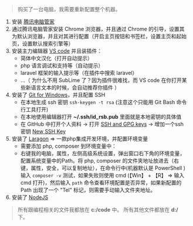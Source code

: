 > 购买了一台电脑，我需要重新配置整个机器。

1. 安装 [腾讯电脑管家](https://guanjia.qq.com/main.html)
2. 通过腾讯电脑管家安装 Chrome 浏览器，并且通过 Chrome 的引导，设置其为默认浏览器，并且对其进行配置（开启主页按钮和书签栏，设置主页和起始页，设置默认搜索引擎等）
3. 安装主力编辑器 [VS code](https://code.visualstudio.com/docs/?dv=win) 并且装插件：
    * 简体中文汉化（打开自动提示）
    * php 语言调试和支持等（自动提示）
    * laravel 框架的输入提示等（在插件中搜索 laravel）
    * ...（ 为什么不用 SubLime 了？因为插件很难找，而 VS code 在你打开某些新语言文本的时候，会自动推荐你插件 ）
4. 安装了 [Git for Windows](https://gitforwindows.org/)，并且配置 SSH
    * 在本地生成 ssh 密钥 `ssh-keygen -t rsa` (注意这个只能用 Git Bash 命令行工具打开)
    * 在本地使用编辑器打开 **~/.ssh/id_rsb.pub** 里面就是本地密钥的具体值
    * 在 GitHub 中打开个人资料 -> 打开 [SSH and GPG keys](https://github.com/settings/keys) -> 增加一个ssh密钥 [New SSH Key](https://github.com/settings/ssh/new)
5. 安装了 [Laragon](https://laragon.org/download/) => 一款php集成开发环境，并配置环境变量
    * 需要添加 php, composer 到环境变量中：
    * 右键我的电脑，属性，左侧高级系统设置，弹出窗口右下角的环境变量，配置系统变量中的Path。将 php, composer 的文件夹地址放进去（右键，属性，安全，可以复制地址），在命令行中(机器默认是 PowerShell )输入 `composer -v` 测试，如果失败则使用 cmd (【Win】 + 【R】 => 输入 cmd 打开)，然后输入 `path` 命令查看环境配置是否异常，如果新配置的 Path 出现了一个 "Tel" 标记，则需要手动输入文件夹地址。
6. 安装了 [NodeJS](https://nodejs.org/en/download/)

> 所有跟编程相关的文件我都放在 **c:/code** 中。
> 所有其他文件都放在 **d:/** 下。